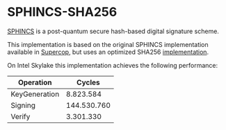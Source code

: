 # SPHINCS-SHA256
[SPHINCS](https://sphincs.cr.yp.to/) is a post-quantum secure hash-based digital signature scheme.

This implementation is based on the original SPHINCS implementation
available in [Supercop](https://bench.cr.yp.to/supercop.html), but uses
an optimized SHA256 [implementation](https://github.com/kste/sha256_avx).

On Intel Skylake this implementation achieves the following performance:

Operation | Cycles
------------ | -------------
KeyGeneration | 8.823.584
Signing | 144.530.760
Verify | 3.301.330
